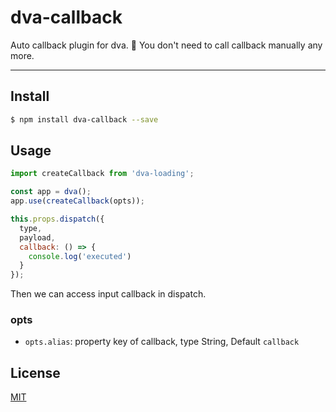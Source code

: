 # dva-callback

Auto callback plugin for dva. :clap: You don't need to call callback manually any more.

---

## Install

```bash
$ npm install dva-callback --save
```

## Usage

```javascript
import createCallback from 'dva-loading';

const app = dva();
app.use(createCallback(opts));
```

```javascript
this.props.dispatch({
  type,
  payload,
  callback: () => {
    console.log('executed')
  }
});
```

Then we can access input callback in dispatch.

### opts

- `opts.alias`: property key of callback, type String, Default `callback`

## License

[MIT](https://tldrlegal.com/license/mit-license)
